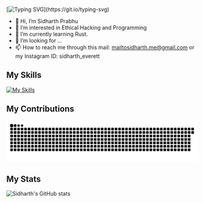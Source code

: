 [![Typing SVG](https://readme-typing-svg.demolab.com?font=Fira+Code&size=25&duration=3000&pause=500&color=33F799&center=true&vCenter=true&random=false&width=435&height=30&lines=Hi+There!;I'm+Sidharth+Prabhu;I+created+both+Frissco+CL%2FMP;I'm+a+Python+Programmer;I'm+an+android+developer;I'm+also+a+linux+enthusiast;Nice+to+see+you!)](https://git.io/typing-svg)

- 👋 Hi, I’m Sidharth Prabhu
- 👀 I’m interested in Ethical Hacking and Programming
- 🌱 I’m currently learning Rust.
- 💞️ I’m looking for ...
- 📫 How to reach me through this mail: mailtosidharth.me@gmail.com or my Instagram ID: sidharth_everett

## My Skills
[![My Skills](https://skillicons.dev/icons?i=py,androidstudio,bash,linux,raspberrypi,css,bots,firebase,visualstudio,vscode,github,gradle,idea,java,js,kotlin,maven,mysql,sqlite,netlify,powershell,ps,pr,ae)](https://skillicons.dev)

## My Contributions
<img alt="github-snake" src="github-user-contribution.svg" />

## My Stats
![Sidharth's GitHub stats](https://github-readme-stats.vercel.app/api?username=Cyber-Zypher&show_icons=true&theme=dracula)
<!---
Cyber-Zypher/Cyber-Zypher is a ✨ special ✨ repository because its `README.md` (this file) appears on your GitHub profile.
You can click the Preview link to take a look at your changes.
--->
